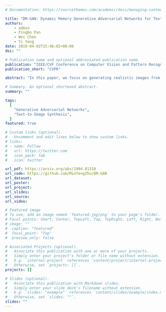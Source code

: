 ```yaml
---
# Documentation: https://sourcethemes.com/academic/docs/managing-content/

title: "DM-GAN: Dynamic Memory Generative Adversarial Networks for Text-to-Image Synthesis"
authors:
    - admin
    - Pingbo Pan
    - Wei Chen
    - Yi Yang
date: 2019-04-02T15:46:02+08:00
doi: ""

# Publication name and optional abbreviated publication name.
publication: "IEEE/CVF Conference on Computer Vision and Pattern Recognition"
publication_short: "CVPR"

abstract: "In this paper, we focus on generating realistic images from text descriptions. Current methods first generate an initial image with rough shape and color, and then refine the initial image to a high-resolution one. Most existing text-to-image synthesis methods have two main problems. (1) These methods depend heavily on the quality of the initial images. If the initial image is not well initialized, the following processes can hardly refine the image to a satisfactory quality. (2) Each word contributes a different level of importance when depicting different image contents, however, unchanged text representation is used in existing image refinement processes. In this paper, we propose the Dynamic Memory Generative Adversarial Network (DM-GAN) to generate high-quality images. The proposed method introduces a dynamic memory module to refine fuzzy image contents, when the initial images are not well generated. A memory writing gate is designed to select the important text information based on the initial image content, which enables our method to accurately generate images from the text description. We also utilize a response gate to adaptively fuse the information read from the memories and the image features. We evaluate the DM-GAN model on the Caltech-UCSD Birds 200 dataset and the Microsoft Common Objects in Context dataset. Experimental results demonstrate that our DM-GAN model performs favorably against the state-of-the-art approaches."

# Summary. An optional shortened abstract.
summary: ""

tags:
  [
    "Generative Adversarial Networks",
    "Text-to-Image Synthesis",
  ]
featured: true

# Custom links (optional).
#   Uncomment and edit lines below to show custom links.
# links:
# - name: Follow
#   url: https://twitter.com
#   icon_pack: fab
#   icon: twitter

url_pdf: https://arxiv.org/abs/1904.01310
url_code: https://github.com/MinfengZhu/DM-GAN
url_dataset:
url_poster:
url_project:
url_slides:
url_source:
url_video:

# Featured image
# To use, add an image named `featured.jpg/png` to your page's folder.
# Focal points: Smart, Center, TopLeft, Top, TopRight, Left, Right, BottomLeft, Bottom, BottomRight.
# image: ""
#  caption: "featured"
#  focal_point: "Top"
#  preview_only: false

# Associated Projects (optional).
#   Associate this publication with one or more of your projects.
#   Simply enter your project's folder or file name without extension.
#   E.g. `internal-project` references `content/project/internal-project/index.md`.
#   Otherwise, set `projects: []`.
projects: []

# Slides (optional).
#   Associate this publication with Markdown slides.
#   Simply enter your slide deck's filename without extension.
#   E.g. `slides: "example"` references `content/slides/example/index.md`.
#   Otherwise, set `slides: ""`.
slides: ""
---
```

